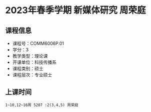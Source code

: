# 2023年春季学期 新媒体研究 周荣庭






## 课程信息

- 课程号：COMM6006P.01
- 学分：3
- 教学类型：理论课
- 开课单位：科技传播系
- 课程类别：硕士
- 课程层次：专业硕士

## 上课时间

```
1~10,12~16周 5207 :2(3,4,5) 周荣庭
```

